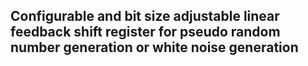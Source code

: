 ## Configurable and bit size adjustable linear feedback shift register for pseudo random number generation or white noise generation
